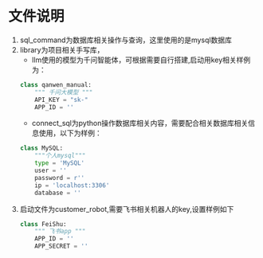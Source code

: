 # 文件说明
1. sql_command为数据库相关操作与查询，这里使用的是mysql数据库
2. library为项目相关手写库，
    - llm使用的模型为千问智能体，可根据需要自行搭建,启动用key相关样例为：
    ```python
    class qanwen_manual:
        """ 千问大模型 """
        API_KEY = "sk-"
        APP_ID = ''
    ```
    - connect_sql为python操作数据库相关内容，需要配合相关数据库相关信息使用，以下为样例：
    ```python
    class MySQL:
        """个人mysql"""
        type = 'MySQL'
        user = ''
        password = r''
        ip = 'localhost:3306'
        database = ''
    ```
3. 启动文件为customer_robot,需要飞书相关机器人的key,设置样例如下
    ```python
    class FeiShu:
        """ 飞书app """
        APP_ID = ''
        APP_SECRET = ''
    ```

